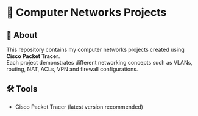 # 📡 Computer Networks Projects

## 📖 About
This repository contains my computer networks projects created using **Cisco Packet Tracer**.  
Each project demonstrates different networking concepts such as VLANs, routing, NAT, ACLs, VPN and firewall configurations.  

## 🛠 Tools
- Cisco Packet Tracer (latest version recommended)
